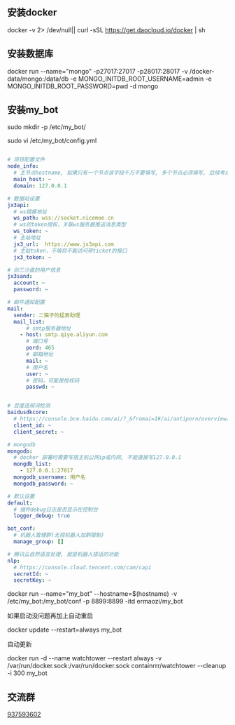 


## 安装docker

docker -v  2> /dev/null|| curl -sSL https://get.daocloud.io/docker | sh

## 安装数据库
docker run  --name="mongo"  -p27017:27017 -p28017:28017 -v /docker-data/mongo:/data/db -e MONGO_INITDB_ROOT_USERNAME=admin -e MONGO_INITDB_ROOT_PASSWORD=pwd  -d mongo

## 安装my_bot

sudo mkdir -p /etc/my_bot/

sudo vi /etc/my_bot/config.yml

``` yaml

# 项目配置文件
node_info:
  # 主节点hostname, 如果只有一个节点该字段千万不要填写, 多个节点必须填写, 后续考虑自动生成
  main_host: ~
  domain: 127.0.0.1

# 数据站设置
jx3api:
  # ws链接地址
  ws_path: wss://socket.nicemoe.cn
  # ws的token授权，关联ws服务器推送消息类型
  ws_token: ~
  # 主站地址
  jx3_url:  https://www.jx3api.com
  # 主站token，不填将不能访问带ticket的接口
  jx3_token: ~

# 剑三沙盘的用户信息
jx3sand:
  account: ~
  password: ~

# 邮件通知配置
mail:
  sender: 二猫子的猛男助理
  mail_list:
      # smtp服务器地址
    - host: smtp.qiye.aliyun.com
      # 端口号
      pord: 465
      # 邮箱地址
      mail: ~
      # 用户名
      user: ~
      # 密码，可能是授权码
      passwd: ~


# 百度违规词检测
baidusdkcore:
  # https://console.bce.baidu.com/ai/?_&fromai=1#/ai/antiporn/overview/index
  client_id: ~
  client_secret: ~

# mongodb
mongodb:
  # docker 部署时需要写宿主机公网ip或内网, 不能直接写127.0.0.1
  mongdb_list:
    - 127.0.0.1:27017
  mongodb_username: 用户名
  mongodb_password: ~

# 默认设置
default:
  # 插件debug日志是否显示在控制台
  logger_debug: true

bot_conf:
  # 机器人管理群(无视机器人加群限制)
  manage_group: []

# 腾讯云自然语言处理, 就是机器人搭话的功能
nlp:
  # https://console.cloud.tencent.com/cam/capi
  secretId: ~
  secretKey: ~

```

docker run --name="my_bot" --hostname=$(hostname) -v /etc/my_bot:/my_bot/conf -p 8899:8899 -itd ermaozi/my_bot

如果启动没问题再加上自动重启

docker update --restart=always my_bot

自动更新

docker run -d --name watchtower --restart always -v /var/run/docker.sock:/var/run/docker.sock containrrr/watchtower --cleanup -i 300 my_bot

## 交流群

[937593602](https://qm.qq.com/cgi-bin/qm/qr?k=pG7qtpP1M80tTVE4moII3dqcRsFi8NBT&jump_from=webapi)

